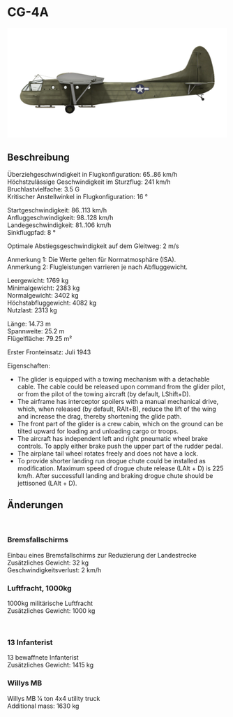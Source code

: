 # CG-4A  
  
![cg4a](../images/cg4a.png)  
  
## Beschreibung  
  
Überziehgeschwindigkeit in Flugkonfiguration: 65..86 km/h  
Höchstzulässige Geschwindigkeit im Sturzflug: 241 km/h  
Bruchlastvielfache: 3.5 G  
Kritischer Anstellwinkel in Flugkonfiguration: 16 °  
  
Startgeschwindigkeit: 86..113 km/h  
Anfluggeschwindigkeit: 98..128 km/h  
Landegeschwindigkeit: 81..106 km/h  
Sinkflugpfad: 8 °  
  
Optimale Abstiegsgeschwindigkeit auf dem Gleitweg: 2 m/s  
  
Anmerkung 1: Die Werte gelten für Normatmosphäre (ISA).  
Anmerkung 2: Flugleistungen varrieren je nach Abfluggewicht.  
  
Leergewicht: 1769 kg  
Minimalgewicht: 2383 kg  
Normalgewicht: 3402 kg  
Höchstabfluggewicht: 4082 kg  
Nutzlast: 2313 kg  
  
Länge: 14.73 m  
Spannweite: 25.2 m  
Flügelfläche: 79.25 m²  
  
Erster Fronteinsatz: Juli 1943  
  
Eigenschaften:  
- The glider is equipped with a towing mechanism with a detachable cable. The cable could be released upon command from the glider pilot, or from the pilot of the towing aircraft (by default, LShift+D).  
- The airframe has interceptor spoilers with a manual mechanical drive, which, when released (by default, RAlt+B), reduce the lift of the wing and increase the drag, thereby shortening the glide path.  
- The front part of the glider is a crew cabin, which on the ground can be tilted upward for loading and unloading cargo or troops.  
- The aircraft has independent left and right pneumatic wheel brake controls. To apply either brake push the upper part of the rudder pedal.  
- The airplane tail wheel rotates freely and does not have a lock.  
- To provide shorter landing run drogue chute could be installed as modification. Maximum speed of drogue chute release (LAlt + D) is 225 km/h. After successfull landing and braking drogue chute should be jettisoned (LAlt + D).  
  
## Änderungen  
  ﻿
  
### Bremsfallschirms  
  
Einbau eines Bremsfallschirms zur Reduzierung der Landestrecke  
Zusätzliches Gewicht: 32 kg  
Geschwindigkeitsverlust: 2 km/h  ﻿
  
### Luftfracht, 1000kg  
  
1000kg militärische Luftfracht  
Zusätzliches Gewicht: 1000 kg  
  
  ﻿
  
### 13 Infanterist  
  
13 bewaffnete Infanterist  
Zusätzliches Gewicht: 1415 kg  ﻿
  
### Willys MB  
  
Willys MB 1⁄4 ton 4x4 utility truck  
Additional mass: 1630 kg  